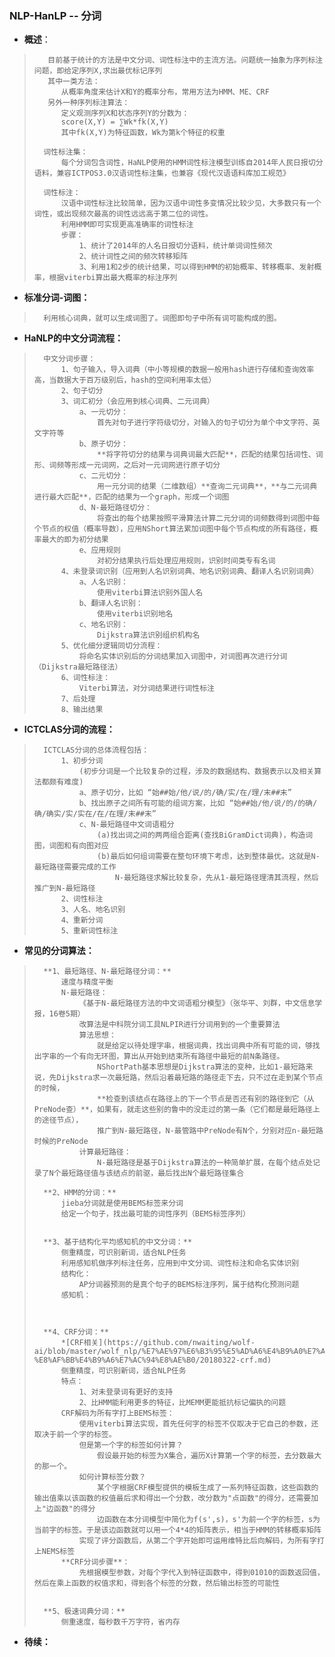 ### NLP-HanLP -- 分词
- **概述**：
>        目前基于统计的方法是中文分词、词性标注中的主流方法。问题统一抽象为序列标注问题，即给定序列X,求出最优标记序列
>        其中一类方法：
>           从概率角度来估计X和Y的概率分布，常用方法为HMM、ME、CRF
>        另外一种序列标注算法：
>           定义观测序列X和状态序列Y的分数为：
>           score(X,Y) = ∑Wk*fk(X,Y)
>           其中fk(X,Y)为特征函数，Wk为第k个特征的权重
>
>       词性标注集：
>           每个分词包含词性，HaNLP使用的HMM词性标注模型训练自2014年人民日报切分语料，兼容ICTPOS3.0汉语词性标注集，也兼容《现代汉语语料库加工规范》
>
>       词性标注：
>           汉语中词性标注比较简单，因为汉语中词性多变情况比较少见，大多数只有一个词性，或出现频次最高的词性远远高于第二位的词性。
>           利用HMM即可实现更高准确率的词性标注
>           步骤：
>               1、统计了2014年的人名日报切分语料，统计单词词性频次
>               2、统计词性之间的频次转移矩阵
>               3、利用1和2步的统计结果，可以得到HMM的初始概率、转移概率、发射概率，根据viterbi算出最大概率的标注序列
>
>
>
>

- **标准分词-词图：**
>       利用核心词典，就可以生成词图了。词图即句子中所有词可能构成的图。
>
>

- **HaNLP的中文分词流程：**
>       中文分词步骤：
>           1、句子输入，导入词典（中小等规模的数据一般用hash进行存储和查询效率高，当数据大于百万级别后，hash的空间利用率太低）
>           2、句子切分
>           3、词汇初分（会应用到核心词典、二元词典）
>               a、一元切分：
>                   首先对句子进行字符级切分，对输入的句子切分为单个中文字符、英文字符等
>               b、原子切分：
>                   **将字符切分的结果与词典词最大匹配**，匹配的结果包括词性、词形、词频等形成一元词网，之后对一元词网进行原子切分
>               c、二元切分：
>                   用一元分词的结果（二维数组）**查询二元词典**，**与二元词典进行最大匹配**，匹配的结果为一个graph，形成一个词图
>               d、N-最短路径切分：
>                   将查出的每个结果按照平滑算法计算二元分词的词频数得到词图中每个节点的权值（概率导数），应用NShort算法累加词图中每个节点构成的所有路径，概率最大的即为初分结果
>               e、应用规则
>                   对初分结果执行后处理应用规则，识别时间类专有名词
>           4、未登录词识别（应用到人名识别词典、地名识别词典、翻译人名识别词典）
>               a、人名识别：
>                   使用viterbi算法识别外国人名
>               b、翻译人名识别：
>                   使用viterbi识别地名
>               c、地名识别：
>                   Dijkstra算法识别组织机构名
>           5、优化细分逻辑同切分流程：
>               将命名实体识别后的分词结果加入词图中，对词图再次进行分词（Dijkstra最短路径法）
>           6、词性标注：
>               Viterbi算法，对分词结果进行词性标注
>           7、后处理
>           8、输出结果
>

- **ICTCLAS分词的流程：**
>       ICTCLAS分词的总体流程包括：
>           1、初步分词
>               (初步分词是一个比较复杂的过程，涉及的数据结构、数据表示以及相关算法都颇有难度)
>               a、原子切分，比如 “始##始/他/说/的/确/实/在/理/末##末”
>               b、找出原子之间所有可能的组词方案，比如 “始##始/他/说/的/的确/确/确实/实/实在/在/在理/末##末”
>               c、N-最短路径中文词语粗分
>                   (a)找出词之间的两两组合距离(查找BiGramDict词典)，构造词图，词图和有向图对应
>                   (b)最后如何组词需要在整句环境下考虑，达到整体最优。这就是N-最短路径需要完成的工作
>                       N-最短路径求解比较复杂，先从1-最短路径理清其流程，然后推广到N-最短路径
>           2、词性标注
>           3、人名、地名识别
>           4、重新分词
>           5、重新词性标注
>
>

- **常见的分词算法：**
>       **1、最短路径、N-最短路径分词：**
>           速度与精度平衡
>           N-最短路径：
>               《基于N-最短路径方法的中文词语粗分模型》（张华平、刘群，中文信息学报，16卷5期）
>               改算法是中科院分词工具NLPIR进行分词用到的一个重要算法
>               算法思想：
>                   就是给定以待处理字串，根据词典，找出词典中所有可能的词，够找出字串的一个有向无环图，算出从开始到结束所有路径中最短的前N条路径。
>                   NShortPath基本思想是Dijkstra算法的变种，比如1-最短路来说，先Dijkstra求一次最短路，然后沿着最短路的路径走下去，只不过在走到某个节点的时候，
>                   **检查到该结点在路径上的下一个节点是否还有别的路径到它（从PreNode查）**，如果有，就走这些别的鲁中的没走过的第一条（它们都是最短路径上的途径节点），
>                   推广到N-最短路径，N-最管路中PreNode有N个，分别对应n-最短路时候的PreNode
>               计算最短路径：
>                   N-最短路径是基于Dijkstra算法的一种简单扩展，在每个结点处记录了N个最短路径值与该结点的前驱，最后找出N个最短路径集合
>
>       **2、HMM的分词：**
>           jieba分词就是使用BEMS标签来分词
>           给定一个句子，找出最可能的词性序列（BEMS标签序列）
>
>
>       **3、基于结构化平均感知机的中文分词：**
>           侧重精度，可识别新词，适合NLP任务
>           利用感知机做序列标注任务，应用到中文分词、词性标注和命名实体识别
>           结构化：
>               AP分词器预测的是真个句子的BEMS标注序列，属于结构化预测问题
>           感知机：
>
>
>
>       **4、CRF分词：**
>           *[CRF相关](https://github.com/nwaiting/wolf-ai/blob/master/wolf_nlp/%E7%AE%97%E6%B3%95%E5%AD%A6%E4%B9%A0%E7%AC%94%E8%AE%B0/NLP%E6%B1%89%E8%AF%AD%E8%87%AA%E7%84%B6%E8%AF%AD%E8%A8%80%E5%A4%84%E7%90%86%E5%8E%9F%E7%90%86%E4%B8%8E%E5%AE%9E%E8%B7%B5-%E8%AF%BB%E4%B9%A6%E7%AC%94%E8%AE%B0/20180322-crf.md)
>           侧重精度，可识别新词，适合NLP任务
>           特点：
>               1、对未登录词有更好的支持
>               2、比HMM能利用更多的特征，比MEMM更能抵抗标记偏执的问题
>           CRF解码为所有字打上BEMS标签：
>               使用viterbi算法实现，首先任何字的标签不仅取决于它自己的参数，还取决于前一个字的标签。
>               但是第一个字的标签如何计算？
>                   假设最开始的标签为X集合，遍历X计算第一个字的标签，去分数最大的那一个。
>               如何计算标签分数？
>                   某个字根据CRF模型提供的模板生成了一系列特征函数，这些函数的输出值乘以该函数的权值最后求和得出一个分数，改分数为"点函数"的得分，还需要加上"边函数"的得分
>                   边函数在本分词模型中简化为f(s',s)，s'为前一个字的标签，s为当前字的标签。于是该边函数就可以用一个4*4的矩阵表示，相当于HMM的转移概率矩阵
>               实现了评分函数后，从第二个字开始即可运用维特比后向解码，为所有字打上NEMS标签
>           **CRF分词步骤**：
>               先根据模型参数，对每个字代入到特征函数中，得到01010的函数返回值，然后在乘上函数的权值求和，得到各个标签的分数，然后输出标签的可能性
>
>
>       **5、极速词典分词：**
>           侧重速度，每秒数千万字符，省内存
>
>
>
>
>
>
>
>
>
>
>
>

- **待续：**
>
>
>
>
>
>
>
>
>
>
>
>
>
>
>
>
>
>
>
>
>
